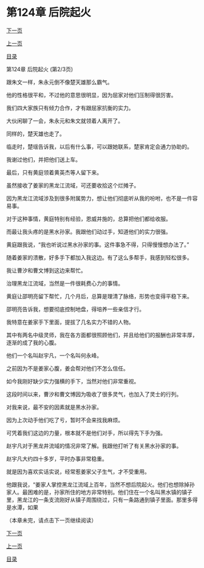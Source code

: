<h1>第124章  后院起火</h1>
            <div><p><a href="./0371_%E7%AC%AC124%E7%AB%A0_%E5%90%8E%E9%99%A2%E8%B5%B7%E7%81%AB.md">下一页</a></p><p><a href="./0369_%E7%AC%AC124%E7%AB%A0_%E5%90%8E%E9%99%A2%E8%B5%B7%E7%81%AB.md">上一页</a></p><p><a href="../">目录</a></p></div>
            <div><p>第124章  后院起火 (第2/3页)</p><p>跟朱文一样，朱永元倒不像楚天雄那么霸气。</p><p>他的性格很平和，不过他的意思很明显，因为屈家对他们压制得很厉害。</p><p>我们四大家族只有倾力合作，才有跟屈家抗衡的实力。</p><p>大伙闲聊了一会，朱永元和朱文就领着人离开了。</p><p>同样的，楚天雄也走了。</p><p>临走时，楚瑶告诉我，以后有什么事，可以跟她联系，楚家肯定会通力协助的。</p><p>我谢过他们，并把他们送上车。</p><p>最后，只有黄庭领着黄英杰等人留下来。</p><p>虽然接收了姜家的黑龙江流域，可还要收拾这个烂摊子。</p><p>因为黑龙江流域涉及到很多附属势力，想让他们彻底听从我的吩咐，也不是一件容易事。</p><p>对于这种事情，黄庭特别有经验，恩威并施的，总算把他们都给收服。</p><p>而最让我头疼的是黑水孙家。我跟他们动过手，知道他们的实力很强。</p><p>黄庭跟我说，“我也听说过黑水孙家的事。这件事急不得，只得慢慢想办法了。”</p><p>随着姜家的溃散，好多手下都加入我这边。有了这么多帮手，我感到轻松很多。</p><p>我让曹汐和曹文博到这边来帮忙。</p><p>治理黑龙江流域，当然是一件很耗费心力的事情。</p><p>黄庭让邵明亮留下帮忙，几个月后，总算是理清了脉络，形势也变得平稳下来。</p><p>邵明亮告诉我，想要彻底控制地盘，得培养一些亲信才行。</p><p>我特意在姜家手下里面，提拔了几名实力不错的人物。</p><p>其中有两名中级灵师，我在各方面都很照顾他们，并且给他们的报酬也非常丰厚，逐渐的成了我的心腹。</p><p>他们一个名叫赵宇凡，一个名叫何永峰。</p><p>之前因为不是姜家心腹，姜会帮对他们不怎么信任。</p><p>如今我刚好缺少实力强横的手下，当然对他们非常重视。</p><p>这段时间以来，曹汐和曹文博因为吸收了很多灵气，也加入了灵士的行列。</p><p>对我来说，最不安的因素就是黑水孙家。</p><p>因为上次动手他们吃了亏，暂时不会来找我麻烦。</p><p>可凭着我们这边的力量，根本就不是他们对手，所以得先下手为强。</p><p>赵宇凡对于黑龙井流域的情况非常了解。我跟他打听了有关黑水孙家的事。</p><p>赵宇凡大约四十多岁，平时办事非常稳重。</p><p>就是因为喜欢实话实说，经常惹姜家父子生气，才不受重用。</p><p>他跟我说，“姜家人掌控黑龙江流域上百年，当然不想后院起火。他们也想除掉孙家人。最困难的是，孙家所住的地方非常特别。他们住在一个名叫黑水镇的镇子里，黑龙江的一条支流刚好从镇子周围绕过，只有一条路通到镇子里面。那里多得是水潭，如果</p><p>（本章未完，请点击下一页继续阅读）</p></div>
            <div><p><a href="./0371_%E7%AC%AC124%E7%AB%A0_%E5%90%8E%E9%99%A2%E8%B5%B7%E7%81%AB.md">下一页</a></p><p><a href="./0369_%E7%AC%AC124%E7%AB%A0_%E5%90%8E%E9%99%A2%E8%B5%B7%E7%81%AB.md">上一页</a></p><p><a href="../">目录</a></p></div>